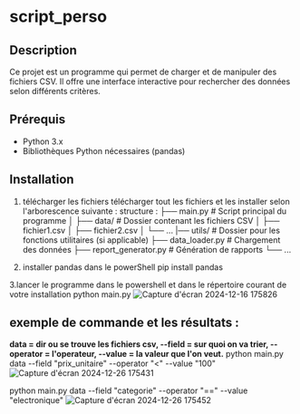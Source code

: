 # script_perso

## Description

Ce projet est un programme qui permet de charger et de manipuler des fichiers CSV. Il offre une interface interactive pour rechercher des données selon différents critères.

## Prérequis

- Python 3.x
- Bibliothèques Python nécessaires (pandas)

## Installation

1. télécharger les fichiers
     télécharger tout les fichiers et les installer selon l'arborescence suivante :
   structure : 
├── main.py                # Script principal du programme
│
├── data/                  # Dossier contenant les fichiers CSV
│   ├── fichier1.csv
│   ├── fichier2.csv
│   └── ...
|── utils/                 # Dossier pour les fonctions utilitaires (si applicable)
    ├── data_loader.py     # Chargement des données
    ├── report_generator.py # Génération de rapports
    └── ...
      

3. installer pandas dans le powerShell
     pip install pandas

3.lancer le programme dans le powershell et dans le répertoire courant de votre installation
  python main.py
![Capture d'écran 2024-12-16 175826](https://github.com/user-attachments/assets/43efe2e2-093c-4a9a-aea4-5fcd52d0b27f)



## exemple de commande et les résultats :
**data = dir ou se trouve les fichiers csv, --field = sur quoi on va trier, --operator = l'operateur, --value = la valeur que l'on veut.**
python main.py data --field "prix_unitaire" --operator "<" --value "100"
![Capture d'écran 2024-12-26 175431](https://github.com/user-attachments/assets/68d8bc54-fed1-44b4-a8b8-b8102be41fcb)


python main.py data --field "categorie" --operator "==" --value "electronique"
![Capture d'écran 2024-12-26 175452](https://github.com/user-attachments/assets/972b245c-a083-484b-ab1f-89c18303d50c)

